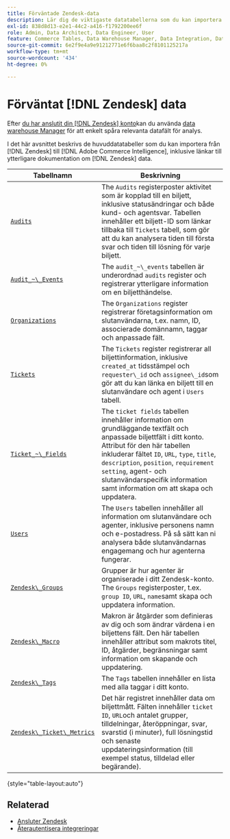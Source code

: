 ```yaml
---
title: Förväntade Zendesk-data
description: Lär dig de viktigaste datatabellerna som du kan importera från Zendesk till Commerce Intelligence, inklusive länkar till ytterligare dokumentation om Zendesk-data.
exl-id: 838d8d13-e2e1-44c2-a416-f1792200ee6f
role: Admin, Data Architect, Data Engineer, User
feature: Commerce Tables, Data Warehouse Manager, Data Integration, Data Import/Export
source-git-commit: 6e2f9e4a9e91212771e6f6baa8c2f8101125217a
workflow-type: tm+mt
source-wordcount: '434'
ht-degree: 0%

---
```


# Förväntat [!DNL Zendesk] data

Efter [du har anslutit din [!DNL Zendesk] konto](../integrations/zendesk.md)kan du använda [data warehouse Manager](../../../data-analyst/data-warehouse-mgr/tour-dwm.md) för att enkelt spåra relevanta datafält för analys.

I det här avsnittet beskrivs de huvuddatatabeller som du kan importera från [!DNL Zendesk] till [!DNL Adobe Commerce Intelligence], inklusive länkar till ytterligare dokumentation om [!DNL Zendesk] data.

| Tabellnamn | Beskrivning |
|-----|-----|
| [`Audits`](https://developer.zendesk.com/rest_api/docs/core/ticket_audits) | The `Audits` registerposter aktivitet som är kopplad till en biljett, inklusive statusändringar och både kund- och agentsvar. Tabellen innehåller ett biljett-ID som länkar tillbaka till `Tickets` tabell, som gör att du kan analysera tiden till första svar och tiden till lösning för varje biljett. |
| [`Audit_~\_Events`](https://developer.zendesk.com/rest_api/docs/core/ticket_audits#audit-events) | The `audit_~\_events` tabellen är underordnad `audits` register och registrerar ytterligare information om en biljetthändelse. |
| [`Organizations`](https://developer.zendesk.com/rest_api/docs/core/organizations) | The `Organizations` register registrerar företagsinformation om slutanvändarna, t.ex. namn, ID, associerade domännamn, taggar och anpassade fält. |
| [`Tickets`](https://developer.zendesk.com/rest_api/docs/core/tickets) | The `Tickets` register registrerar all biljettinformation, inklusive `created_at` tidsstämpel och `requester\_id` och `assignee\_id`som gör att du kan länka en biljett till en slutanvändare och agent i `Users` tabell. |
| [`Ticket_~\_Fields`](https://developer.zendesk.com/rest_api/docs/core/ticket_fields) | The `ticket fields` tabellen innehåller information om grundläggande textfält och anpassade biljettfält i ditt konto. Attribut för den här tabellen inkluderar fältet `ID`, `URL`, `type`, `title`, `description`, `position`, `requirement setting`, agent- och slutanvändarspecifik information samt information om att skapa och uppdatera. |
| [`Users`](https://developer.zendesk.com/rest_api/docs/core/users) | The `Users` tabellen innehåller all information om slutanvändare och agenter, inklusive personens namn och e-postadress. På så sätt kan ni analysera både slutanvändarnas engagemang och hur agenterna fungerar. |
| [`Zendesk\_Groups`](https://developer.zendesk.com/rest_api/docs/core/groups) | Grupper är hur agenter är organiserade i ditt Zendesk-konto. The `Groups` registerposter, t.ex. `group ID`, `URL`, `name`samt skapa och uppdatera information. |
| [`Zendesk\_Macro`](https://developer.zendesk.com/rest_api/docs/core/macros) | Makron är åtgärder som definieras av dig och som ändrar värdena i en biljettens fält. Den här tabellen innehåller attribut som makrots titel, ID, åtgärder, begränsningar samt information om skapande och uppdatering. |
| [`Zendesk\_Tags`](https://developer.zendesk.com/rest_api/docs/core/tags) | The `Tags` tabellen innehåller en lista med alla taggar i ditt konto. |
| [`Zendesk\_Ticket\_Metrics`](https://developer.zendesk.com/rest_api/docs/core/ticket_metrics#ticket-metrics) | Det här registret innehåller data om biljettmått. Fälten innehåller `ticket ID`, `URL`och antalet grupper, tilldelningar, återöppningar, svar, svarstid (i minuter), full lösningstid och senaste uppdateringsinformation (till exempel status, tilldelad eller begärande). |

{style="table-layout:auto"}

## Relaterad

* [Ansluter Zendesk](../integrations/zendesk.md)
* [Återautentisera integreringar](https://experienceleague.adobe.com/docs/commerce-knowledge-base/kb/how-to/mbi-reauthenticating-integrations.html)
